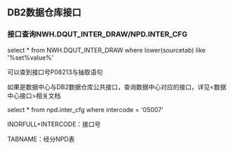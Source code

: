 ## DB2数据仓库接口 ##

### 接口查询NWH.DQUT_INTER_DRAW/NPD.INTER_CFG ###

select * from NWH.DQUT_INTER_DRAW where lower(sourcetab) like '%set%value%'

可以查到接口号P08213与抽取语句

如果是数据中心与DB2数据仓库公共接口，查询数据中心对应的接口，详见<数据中心接口>相关文档



select * from npd.inter_cfg where intercode = '05007'

INORFULL+INTERCODE：接口号

TABNAME：经分NPD表




